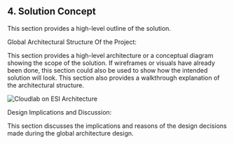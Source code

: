 ## 4. Solution Concept

This section provides a high-level outline of the solution.

Global Architectural Structure Of the Project:

This section provides a high-level architecture or a conceptual diagram showing the scope of the solution. If wireframes or visuals have already been done, this section could also be used to show how the intended solution will look. This section also provides a walkthrough explanation of the architectural structure.

![Cloudlab on ESI Architecture](https://user-images.githubusercontent.com/60124910/134443362-2b4e88c6-0a8d-40cc-b1c3-63904c92010a.png)

 
Design Implications and Discussion:

This section discusses the implications and reasons of the design decisions made during the global architecture design.
